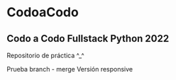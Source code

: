 # CodoaCodo
## Codo a Codo Fullstack Python 2022

Repositorio de práctica ^_^

Prueba branch - merge
Versión responsive